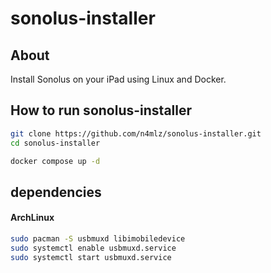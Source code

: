 # sonolus-installer

## About

Install Sonolus on your iPad using Linux and Docker.

## How to run sonolus-installer

```bash
git clone https://github.com/n4mlz/sonolus-installer.git
cd sonolus-installer

docker compose up -d
```

## dependencies

#### ArchLinux

```bash
sudo pacman -S usbmuxd libimobiledevice
sudo systemctl enable usbmuxd.service
sudo systemctl start usbmuxd.service
```
